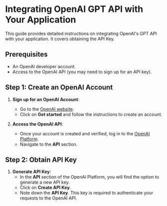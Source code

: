 
# Integrating OpenAI GPT API with Your Application

This guide provides detailed instructions on integrating OpenAI's GPT API with your application. It covers obtaining the API Key.

## Prerequisites

- An OpenAI developer account.
- Access to the OpenAI API (you may need to sign up for an API key).

## Step 1: Create an OpenAI Account

1. **Sign up for an OpenAI Account**:
   - Go to the [OpenAI website](https://www.openai.com/).
   - Click on **Get started** and follow the instructions to create an account.

2. **Access the OpenAI API**:
   - Once your account is created and verified, log in to the [OpenAI Platform](https://platform.openai.com/).
   - Navigate to the **API** section.

## Step 2: Obtain API Key

1. **Generate API Key**:
   - In the **API** section of the OpenAI Platform, you will find the option to generate a new API key.
   - Click on **Create API Key**.
   - Note down the **API Key**. This key is required to authenticate your requests to the OpenAI API.